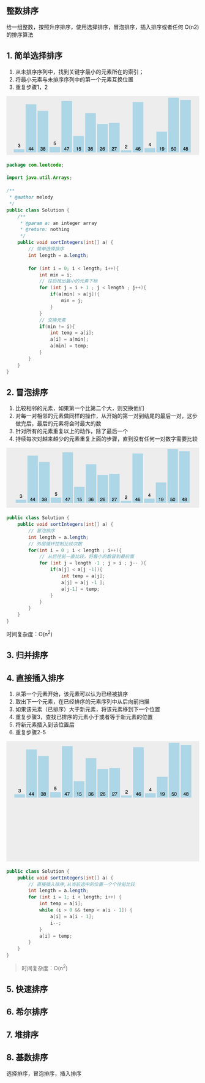 ## 整数排序

给一组整数，按照升序排序，使用选择排序，冒泡排序，插入排序或者任何 O(n2) 的排序算法

## 1. 简单选择排序

1. 从未排序序列中，找到关键字最小的元素所在的索引；
2. 将最小元素与未排序序列中的第一个元素互换位置
3. 重复步骤1，2

![](jpg/2.gif)

```java
package com.leetcode;

import java.util.Arrays;

/**
 * @author melody
 */
public class Solution {
    /**
     * @param a: an integer array
     * @return: nothing
     */
    public void sortIntegers(int[] a) {
        // 简单选择排序
        int length = a.length;

        for (int i = 0; i < length; i++){
            int min = i;
            // 往后找出最小的元素下标
            for (int j = i + 1 ; j < length ; j++){
                if(a[min] > a[j]){
                    min = j;
                }
            }
            // 交换元素
            if(min != i){
                int temp = a[i];
                a[i] = a[min];
                a[min] = temp;
            }
        }
    }
}
```



## 2. 冒泡排序

1. 比较相邻的元素，如果第一个比第二个大，则交换他们
2. 对每一对相邻的元素做同样的操作，从开始的第一对到结尾的最后一对，这步做完后，最后的元素将会时最大的数
3. 针对所有的元素重复以上的动作，除了最后一个
4. 持续每次对越来越少的元素重复上面的步骤，直到没有任何一对数字需要比较

![](jpg/3.gif)

```java
public class Solution {
    public void sortIntegers(int[] a) {
        // 冒泡排序
        int length = a.length;
        // 外层循环控制比较次数
        for(int i = 0 ; i < length ; i++){
            // 从后往前一直比较，将最小的数冒到最前面
            for (int j = length -1 ; j > i ; j-- ){
                if(a[j] < a[j -1]){
                    int temp = a[j];
                    a[j] = a[j -1 ];
                    a[j-1] = temp;
                }
            }
        }
    }
}
```

时间复杂度：O(n<sup>2</sup>)

## 3. 归并排序

## 4. 直接插入排序

1. 从第一个元素开始，该元素可以认为已经被排序
2. 取出下一个元素，在已经排序的元素序列中从后向前扫描
3. 如果该元素（已排序）大于新元素，将该元素移到下一个位置
4. 重复步骤3，查找已排序的元素小于或者等于新元素的位置
5. 将新元素插入到该位置后
6. 重复步骤2-5

![](jpg/1.gif)

```java
public class Solution {
    public void sortIntegers(int[] a) {
        // 直接插入排序,从当前选中的位置一个个往前比较
        int length = a.length;
        for (int i = 1; i < length; i++) {
            int temp = a[i];
            while (i > 0 && temp < a[i - 1]) {
                a[i] = a[i - 1];
                i--;
            }
            a[i] = temp;
        }
    }
}
```

> 时间复杂度：O(n<sup>2</sup>)

## 5. 快速排序

## 6. 希尔排序

## 7. 堆排序

## 8. 基数排序







选择排序，冒泡排序，插入排序
